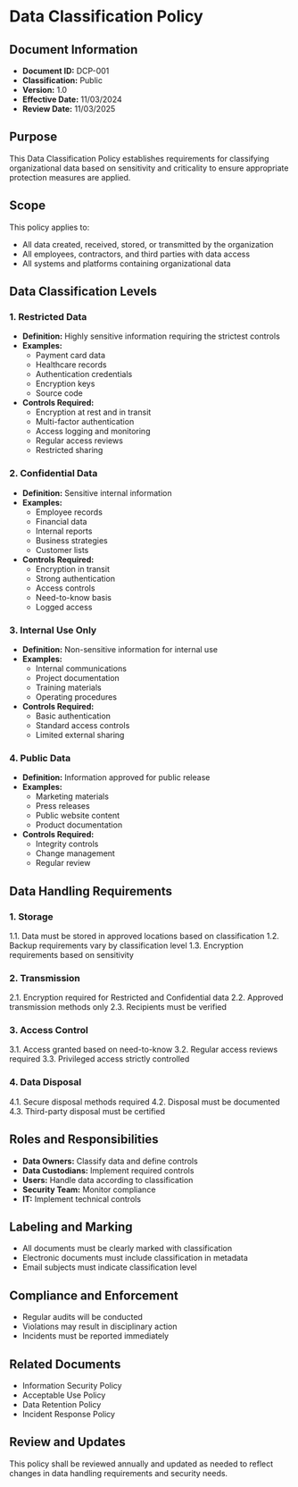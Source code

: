# Data Classification Policy

## Document Information
- **Document ID:** DCP-001
- **Classification:** Public
- **Version:** 1.0
- **Effective Date:** 11/03/2024
- **Review Date:** 11/03/2025

## Purpose
This Data Classification Policy establishes requirements for classifying organizational data based on sensitivity and criticality to ensure appropriate protection measures are applied.

## Scope
This policy applies to:
- All data created, received, stored, or transmitted by the organization
- All employees, contractors, and third parties with data access
- All systems and platforms containing organizational data

## Data Classification Levels

### 1. Restricted Data
- **Definition:** Highly sensitive information requiring the strictest controls
- **Examples:**
  - Payment card data
  - Healthcare records
  - Authentication credentials
  - Encryption keys
  - Source code
- **Controls Required:**
  - Encryption at rest and in transit
  - Multi-factor authentication
  - Access logging and monitoring
  - Regular access reviews
  - Restricted sharing

### 2. Confidential Data
- **Definition:** Sensitive internal information
- **Examples:**
  - Employee records
  - Financial data
  - Internal reports
  - Business strategies
  - Customer lists
- **Controls Required:**
  - Encryption in transit
  - Strong authentication
  - Access controls
  - Need-to-know basis
  - Logged access

### 3. Internal Use Only
- **Definition:** Non-sensitive information for internal use
- **Examples:**
  - Internal communications
  - Project documentation
  - Training materials
  - Operating procedures
- **Controls Required:**
  - Basic authentication
  - Standard access controls
  - Limited external sharing

### 4. Public Data
- **Definition:** Information approved for public release
- **Examples:**
  - Marketing materials
  - Press releases
  - Public website content
  - Product documentation
- **Controls Required:**
  - Integrity controls
  - Change management
  - Regular review

## Data Handling Requirements

### 1. Storage
1.1. Data must be stored in approved locations based on classification
1.2. Backup requirements vary by classification level
1.3. Encryption requirements based on sensitivity

### 2. Transmission
2.1. Encryption required for Restricted and Confidential data
2.2. Approved transmission methods only
2.3. Recipients must be verified

### 3. Access Control
3.1. Access granted based on need-to-know
3.2. Regular access reviews required
3.3. Privileged access strictly controlled

### 4. Data Disposal
4.1. Secure disposal methods required
4.2. Disposal must be documented
4.3. Third-party disposal must be certified

## Roles and Responsibilities
- **Data Owners:** Classify data and define controls
- **Data Custodians:** Implement required controls
- **Users:** Handle data according to classification
- **Security Team:** Monitor compliance
- **IT:** Implement technical controls

## Labeling and Marking
- All documents must be clearly marked with classification
- Electronic documents must include classification in metadata
- Email subjects must indicate classification level

## Compliance and Enforcement
- Regular audits will be conducted
- Violations may result in disciplinary action
- Incidents must be reported immediately

## Related Documents
- Information Security Policy
- Acceptable Use Policy
- Data Retention Policy
- Incident Response Policy

## Review and Updates
This policy shall be reviewed annually and updated as needed to reflect changes in data handling requirements and security needs.

